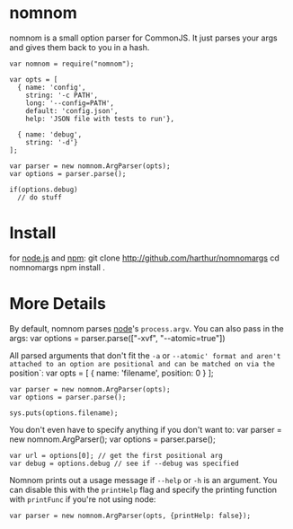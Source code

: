 # nomnom
nomnom is a small option parser for CommonJS. It just parses your args and gives them back to you in a hash.

	var nomnom = require("nomnom");
	
	var opts = [
	  { name: 'config',
	    string: '-c PATH',
	    long: '--config=PATH',
	    default: 'config.json',
	    help: 'JSON file with tests to run'},
	
	  { name: 'debug',
	    string: '-d'}
	];

	var parser = new nomnom.ArgParser(opts);
	var options = parser.parse();

	if(options.debug)
	  // do stuff

# Install
for [node.js](http://nodejs.org/) and [npm](http://github.com/isaacs/npm):
	git clone http://github.com/harthur/nomnomargs
	cd nomnomargs
	npm install .

# More Details
By default, nomnom parses [node](http://nodejs.org/)'s `process.argv`. You can also pass in the args:
	var options = parser.parse(["-xvf", "--atomic=true"])
	
All parsed arguments that don't fit the `-a` or `--atomic' format and aren't attached to an option are positional and can be matched on via the `position`:
	var opts = [
	  { name: 'filename',
	    position: 0
    }
	];
	
	var parser = new nomnom.ArgParser(opts);
	var options = parser.parse();
	
	sys.puts(options.filename);
	
You don't even have to specify anything if you don't want to:
	var parser = new nomnom.ArgParser();
	var options = parser.parse();
	
	var url = options[0]; // get the first positional arg
	var debug = options.debug // see if --debug was specified
	
Nomnom prints out a usage message if `--help` or `-h` is an argument. You can disable this with the `printHelp` flag and specify the printing function with `printFunc` if you're not using node:

	var parser = new nomnom.ArgParser(opts, {printHelp: false});
